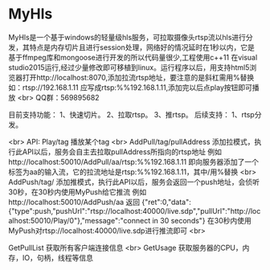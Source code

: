 # MyHls
MyHls是一个基于windows的轻量级hls服务，可拉取摄像头rtsp流以hls进行分发，其特点是内存切片且进行session处理，网络好的情况延时在1秒以内，它是基于ffmpeg库和mongoose进行开发的所以代码量很少,工程使用c++11 在visual studio2015运行,经过少量修改即可移植到linux。运行程序以后，用支持html5浏览器打开http://localhost:8070,添加拉流rtsp地址，要注意的是斜杠需用%替换如：rtsp://192.168.1.11 应写成rtsp:%%192.168.1.11,添加完以后点play按钮即可播放
<br\>
QQ群：569895682


目前支持功能：
1、快速切片。
2、拉取rtsp。
3、推rtsp。
后续支持：
1、rtsp分发。

<br\>
API:
Play/tag
播放某个tag
<br\>
AddPull/tag/pullAddress
添加拉模式，执行此API以后，服务会自主去拉取pullAddress所指向的rtsp地址
例如
http://localhost:50010/AddPull/aa/rtsp:%%192.168.1.11
即向服务器添加了一个标签为aa的输入流，它的拉流地址是rtsp:%%192.168.1.11，其中/用%替换
<br\>
AddPush/tag/
添加推模式，执行此API以后，服务会返回一个push地址，会侦听30秒，在30秒内使用MyPush给它推流
例如
http://localhost:50010/AddPush/aa
返回
{"ret":0,"data":{"type":push,"pushUrl":"rtsp://localhost:40000/live.sdp","pullUrl":"http://localhost:50010/Play/0"},"message":"connect in 30 seconds"}
在30秒内使用MyPush对rtsp://localhost:40000/live.sdp进行推流即可
<br\>

GetPullList
获取所有客户端连接信息
<br\>
GetUsage
获取服务器的CPU，内存，IO，句柄，线程等信息
